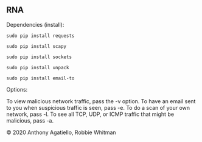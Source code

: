 ## RNA

Dependencies (install):

`sudo pip install requests`

`sudo pip install scapy`

`sudo pip install sockets`

`sudo pip install unpack`

`sudo pip install email-to`

Options:

To view malicious network traffic, pass the -v option. To have an email sent to you when suspicious traffic is seen, pass -e. To do a scan of your own network, pass -l. To see all TCP, UDP, or ICMP traffic that might be malicious, pass -a.

© 2020 Anthony Agatiello, Robbie Whitman